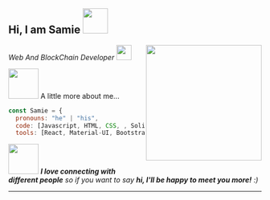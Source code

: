 
<h2> Hi, I am Samie <img src="https://media.giphy.com/media/mGcNjsfWAjY5AEZNw6/giphy.gif" width="50"></h2>
<img align='right' src="https://media.giphy.com/media/ieyl9zmCjO4b4t6qoY/giphy.gif" width="230">
<p><em>Web And BlockChain Developer  <a href="http://www.unb.br"></a><img src="https://media.giphy.com/media/fYSnHlufseco8Fh93Z/giphy.gif" width="30"></br>
</em></p>


<img src="https://media.giphy.com/media/QTfX9Ejfra3ZmNxh6B/giphy.gif" width="60"> A little more about me...  

```javascript
const Samie = {
  pronouns: "he" | "his",
  code: [Javascript, HTML, CSS, , Solidity, ],
  tools: [React, Material-UI, Bootstrap, JQuery,Tailwind CSS, Three.js,Styled-Components, Docker],
```

<img src="https://media.giphy.com/media/wwgamp8bOsx8byvKTi/giphy.gif" width="60"> <em><b>I love connecting with different people</b> so if you want to say <b>hi, I'll be happy to meet you more!</b> :)</em>

---
